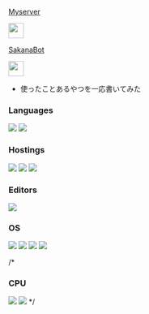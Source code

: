 <!DOCTYPE html>
<html>
  <body>
     <p><a href=https://discord.gg/CMGt4yr8yT>Myserver</a></p>
    <img src="https://media.discordapp.net/attachments/974254487529201675/1003239277125193858/unknown.png" width="30" height="30">
    <p><a href=https://discord.com/api/oauth2/authorize?client_id=929333593099104276&permissions=8&scope=bot%20applications.commands>SakanaBot</a></p>
    <img src="https://media.discordapp.net/attachments/974254487529201675/974702773113323590/189505.png" width="30" height="30">
  </body>
</html>

+ 使ったことあるやつを一応書いてみた
 ### Languages
![](https://img.shields.io/badge/-Node.js-green)
![](https://img.shields.io/badge/-Python-yellow)

### Hostings
![](https://img.shields.io/badge/-Replit-gray)
![](https://img.shields.io/badge/-Glitch-pink)
![](https://img.shields.io/badge/-Heroku-purple)

### Editors
![](https://img.shields.io/badge/-visual--studio--code-informational)

### OS
![](https://img.shields.io/badge/-Windows-9cf)
![](https://img.shields.io/badge/-Ubnntu-orange)
![](https://img.shields.io/badge/-Android-brightgreen)
![](https://img.shields.io/badge/-iOS-black)

/*
 ### CPU
 ![](https://img.shields.io/badge/-Intel-white)
 ![](https://img.shields.io/badge/-Snapdragon-red)
*/
